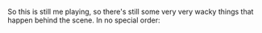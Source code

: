 So this is still me playing, so there's still some very very wacky things that happen behind the scene. In no special order:
